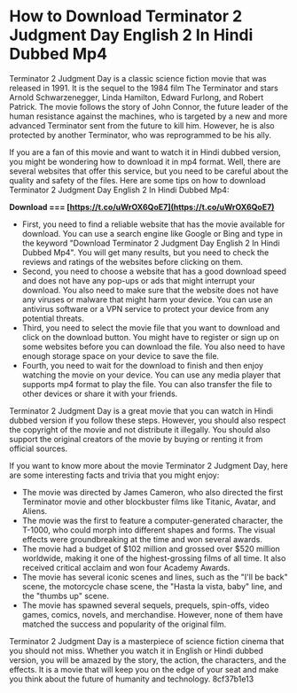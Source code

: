 # How to Download Terminator 2 Judgment Day English 2 In Hindi Dubbed Mp4
 
Terminator 2 Judgment Day is a classic science fiction movie that was released in 1991. It is the sequel to the 1984 film The Terminator and stars Arnold Schwarzenegger, Linda Hamilton, Edward Furlong, and Robert Patrick. The movie follows the story of John Connor, the future leader of the human resistance against the machines, who is targeted by a new and more advanced Terminator sent from the future to kill him. However, he is also protected by another Terminator, who was reprogrammed to be his ally.
 
If you are a fan of this movie and want to watch it in Hindi dubbed version, you might be wondering how to download it in mp4 format. Well, there are several websites that offer this service, but you need to be careful about the quality and safety of the files. Here are some tips on how to download Terminator 2 Judgment Day English 2 In Hindi Dubbed Mp4:
 
**Download === [https://t.co/uWrOX6QoE7](https://t.co/uWrOX6QoE7)**


 
- First, you need to find a reliable website that has the movie available for download. You can use a search engine like Google or Bing and type in the keyword "Download Terminator 2 Judgment Day English 2 In Hindi Dubbed Mp4". You will get many results, but you need to check the reviews and ratings of the websites before clicking on them.
- Second, you need to choose a website that has a good download speed and does not have any pop-ups or ads that might interrupt your download. You also need to make sure that the website does not have any viruses or malware that might harm your device. You can use an antivirus software or a VPN service to protect your device from any potential threats.
- Third, you need to select the movie file that you want to download and click on the download button. You might have to register or sign up on some websites before you can download the file. You also need to have enough storage space on your device to save the file.
- Fourth, you need to wait for the download to finish and then enjoy watching the movie on your device. You can use any media player that supports mp4 format to play the file. You can also transfer the file to other devices or share it with your friends.

Terminator 2 Judgment Day is a great movie that you can watch in Hindi dubbed version if you follow these steps. However, you should also respect the copyright of the movie and not distribute it illegally. You should also support the original creators of the movie by buying or renting it from official sources.
  
If you want to know more about the movie Terminator 2 Judgment Day, here are some interesting facts and trivia that you might enjoy:

- The movie was directed by James Cameron, who also directed the first Terminator movie and other blockbuster films like Titanic, Avatar, and Aliens.
- The movie was the first to feature a computer-generated character, the T-1000, who could morph into different shapes and forms. The visual effects were groundbreaking at the time and won several awards.
- The movie had a budget of $102 million and grossed over $520 million worldwide, making it one of the highest-grossing films of all time. It also received critical acclaim and won four Academy Awards.
- The movie has several iconic scenes and lines, such as the "I'll be back" scene, the motorcycle chase scene, the "Hasta la vista, baby" line, and the "thumbs up" scene.
- The movie has spawned several sequels, prequels, spin-offs, video games, comics, novels, and merchandise. However, none of them have matched the success and popularity of the original film.

Terminator 2 Judgment Day is a masterpiece of science fiction cinema that you should not miss. Whether you watch it in English or Hindi dubbed version, you will be amazed by the story, the action, the characters, and the effects. It is a movie that will keep you on the edge of your seat and make you think about the future of humanity and technology.
 8cf37b1e13
 
